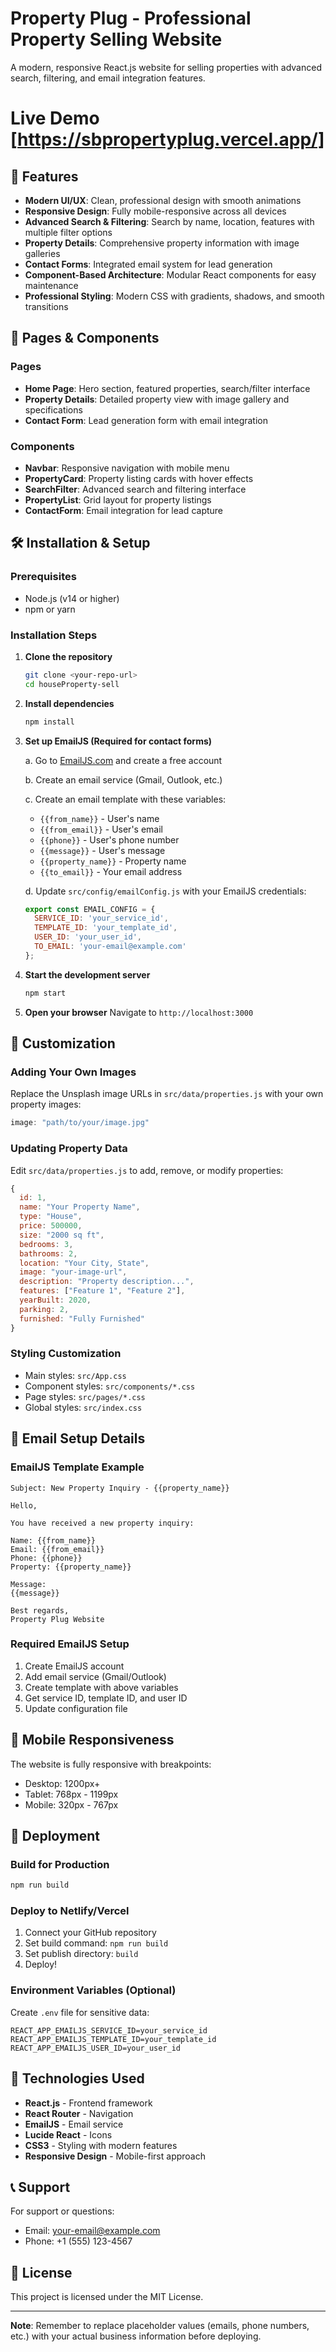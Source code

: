 # Property Plug - Professional Property Selling Website

A modern, responsive React.js website for selling properties with advanced search, filtering, and email integration features.

# Live Demo [https://sbpropertyplug.vercel.app/]


## 🚀 Features

- **Modern UI/UX**: Clean, professional design with smooth animations
- **Responsive Design**: Fully mobile-responsive across all devices
- **Advanced Search & Filtering**: Search by name, location, features with multiple filter options
- **Property Details**: Comprehensive property information with image galleries
- **Contact Forms**: Integrated email system for lead generation
- **Component-Based Architecture**: Modular React components for easy maintenance
- **Professional Styling**: Modern CSS with gradients, shadows, and smooth transitions

## 📱 Pages & Components

### Pages
- **Home Page**: Hero section, featured properties, search/filter interface
- **Property Details**: Detailed property view with image gallery and specifications
- **Contact Form**: Lead generation form with email integration

### Components
- **Navbar**: Responsive navigation with mobile menu
- **PropertyCard**: Property listing cards with hover effects
- **SearchFilter**: Advanced search and filtering interface
- **PropertyList**: Grid layout for property listings
- **ContactForm**: Email integration for lead capture

## 🛠️ Installation & Setup

### Prerequisites
- Node.js (v14 or higher)
- npm or yarn

### Installation Steps

1. **Clone the repository**
   ```bash
   git clone <your-repo-url>
   cd houseProperty-sell
   ```

2. **Install dependencies**
   ```bash
   npm install
   ```

3. **Set up EmailJS (Required for contact forms)**
   
   a. Go to [EmailJS.com](https://www.emailjs.com/) and create a free account
   
   b. Create an email service (Gmail, Outlook, etc.)
   
   c. Create an email template with these variables:
      - `{{from_name}}` - User's name
      - `{{from_email}}` - User's email
      - `{{phone}}` - User's phone number
      - `{{message}}` - User's message
      - `{{property_name}}` - Property name
      - `{{to_email}}` - Your email address
   
   d. Update `src/config/emailConfig.js` with your EmailJS credentials:
   ```javascript
   export const EMAIL_CONFIG = {
     SERVICE_ID: 'your_service_id',
     TEMPLATE_ID: 'your_template_id',
     USER_ID: 'your_user_id',
     TO_EMAIL: 'your-email@example.com'
   };
   ```

4. **Start the development server**
   ```bash
   npm start
   ```

5. **Open your browser**
   Navigate to `http://localhost:3000`

## 🎨 Customization

### Adding Your Own Images
Replace the Unsplash image URLs in `src/data/properties.js` with your own property images:

```javascript
image: "path/to/your/image.jpg"
```

### Updating Property Data
Edit `src/data/properties.js` to add, remove, or modify properties:

```javascript
{
  id: 1,
  name: "Your Property Name",
  type: "House",
  price: 500000,
  size: "2000 sq ft",
  bedrooms: 3,
  bathrooms: 2,
  location: "Your City, State",
  image: "your-image-url",
  description: "Property description...",
  features: ["Feature 1", "Feature 2"],
  yearBuilt: 2020,
  parking: 2,
  furnished: "Fully Furnished"
}
```

### Styling Customization
- Main styles: `src/App.css`
- Component styles: `src/components/*.css`
- Page styles: `src/pages/*.css`
- Global styles: `src/index.css`

## 📧 Email Setup Details

### EmailJS Template Example
```
Subject: New Property Inquiry - {{property_name}}

Hello,

You have received a new property inquiry:

Name: {{from_name}}
Email: {{from_email}}
Phone: {{phone}}
Property: {{property_name}}

Message:
{{message}}

Best regards,
Property Plug Website
```

### Required EmailJS Setup
1. Create EmailJS account
2. Add email service (Gmail/Outlook)
3. Create template with above variables
4. Get service ID, template ID, and user ID
5. Update configuration file

## 📱 Mobile Responsiveness

The website is fully responsive with breakpoints:
- Desktop: 1200px+
- Tablet: 768px - 1199px
- Mobile: 320px - 767px

## 🚀 Deployment

### Build for Production
```bash
npm run build
```

### Deploy to Netlify/Vercel
1. Connect your GitHub repository
2. Set build command: `npm run build`
3. Set publish directory: `build`
4. Deploy!

### Environment Variables (Optional)
Create `.env` file for sensitive data:
```
REACT_APP_EMAILJS_SERVICE_ID=your_service_id
REACT_APP_EMAILJS_TEMPLATE_ID=your_template_id
REACT_APP_EMAILJS_USER_ID=your_user_id
```

## 🔧 Technologies Used

- **React.js** - Frontend framework
- **React Router** - Navigation
- **EmailJS** - Email service
- **Lucide React** - Icons
- **CSS3** - Styling with modern features
- **Responsive Design** - Mobile-first approach

## 📞 Support

For support or questions:
- Email: your-email@example.com
- Phone: +1 (555) 123-4567

## 📄 License

This project is licensed under the MIT License.

---

**Note**: Remember to replace placeholder values (emails, phone numbers, etc.) with your actual business information before deploying.
